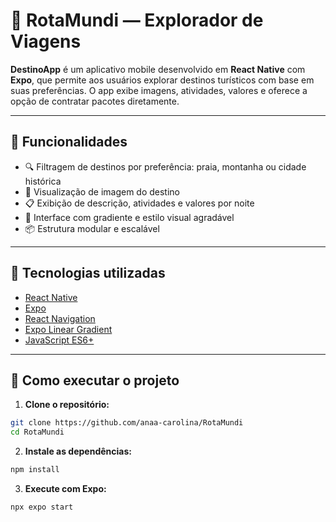 # 🌴 RotaMundi — Explorador de Viagens

**DestinoApp** é um aplicativo mobile desenvolvido em **React Native** com **Expo**, que permite aos usuários explorar destinos turísticos com base em suas preferências. O app exibe imagens, atividades, valores e oferece a opção de contratar pacotes diretamente.

---

## 📱 Funcionalidades

- 🔍 Filtragem de destinos por preferência: praia, montanha ou cidade histórica  
- 📸 Visualização de imagem do destino  
- 📋 Exibição de descrição, atividades e valores por noite  
- 🎨 Interface com gradiente e estilo visual agradável  
- 📦 Estrutura modular e escalável

---

## 🧰 Tecnologias utilizadas

- [React Native](https://reactnative.dev/)
- [Expo](https://expo.dev/)
- [React Navigation](https://reactnavigation.org/)
- [Expo Linear Gradient](https://docs.expo.dev/versions/latest/sdk/linear-gradient/)
- [JavaScript ES6+](https://developer.mozilla.org/en-US/docs/Web/JavaScript)

---

## 🚀 Como executar o projeto

1. **Clone o repositório:**

```bash
git clone https://github.com/anaa-carolina/RotaMundi
cd RotaMundi
```

2. **Instale as dependências:**

```bash
npm install
```

3. **Execute com Expo:**

```bash
npx expo start
```

